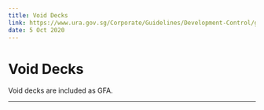 ```yaml
---
title: Void Decks
link: https://www.ura.gov.sg/Corporate/Guidelines/Development-Control/gross-floor-area/GFA/VoidDecks
date: 5 Oct 2020
---
```


# Void Decks

Void decks are included as GFA.

---


